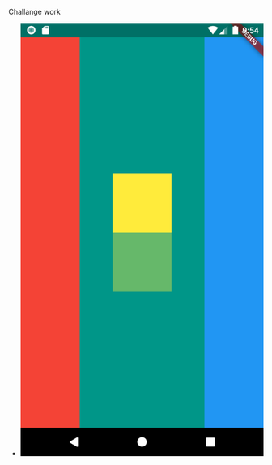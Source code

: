Challange work



- ![Challange1](https://github.com/nevruzoglu/Flutter_First/blob/Flutter_Challange/Images/Challange1.png)
